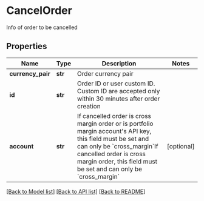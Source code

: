 # CancelOrder

Info of order to be cancelled
## Properties
Name | Type | Description | Notes
------------ | ------------- | ------------- | -------------
**currency_pair** | **str** | Order currency pair | 
**id** | **str** | Order ID or user custom ID. Custom ID are accepted only within 30 minutes after order creation | 
**account** | **str** | If cancelled order is cross margin order or is portfolio margin account&#39;s API key, this field must be set and can only be &#x60;cross_margin&#x60;If cancelled order is cross margin order, this field must be set and can only be &#x60;cross_margin&#x60; | [optional] 

[[Back to Model list]](../README.md#documentation-for-models) [[Back to API list]](../README.md#documentation-for-api-endpoints) [[Back to README]](../README.md)


